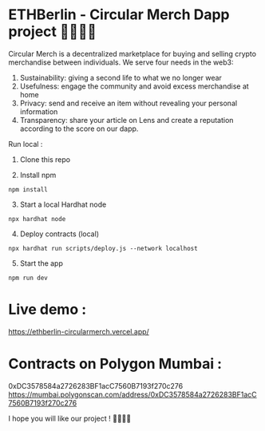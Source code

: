 # ETHBerlin - Circular Merch Dapp project 👚👔👕👖

Circular Merch is a decentralized marketplace for buying and selling crypto merchandise between individuals.
We serve four needs in the web3:

1. Sustainability: giving a second life to what we no longer wear
2. Usefulness: engage the community and avoid excess merchandise at home
3. Privacy: send and receive an item without revealing your personal information
4. Transparency: share your article on Lens and create a reputation according to the score on our dapp.

Run local :

1. Clone this repo

2. Install npm 
```shell
npm install
```
3. Start a local Hardhat node

```shell
npx hardhat node
```
4. Deploy contracts (local)
```shell
npx hardhat run scripts/deploy.js --network localhost
```
5. Start the app
```shell
npm run dev
```
# Live demo : 
https://ethberlin-circularmerch.vercel.app/

# Contracts on Polygon Mumbai :
0xDC3578584a2726283BF1acC7560B7193f270c276
https://mumbai.polygonscan.com/address/0xDC3578584a2726283BF1acC7560B7193f270c276

I hope you will like our project ! 👚👔👕👖
